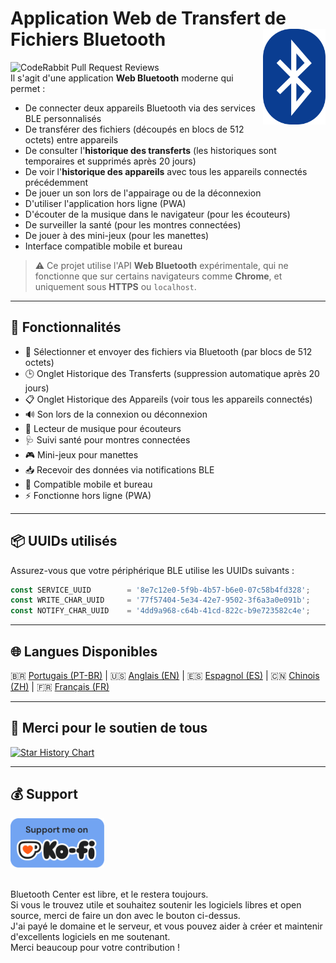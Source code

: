 # Application Web de Transfert de Fichiers Bluetooth <img src="./public/favicon-32x32.png" align="right" width="100">
![CodeRabbit Pull Request Reviews](https://img.shields.io/coderabbit/prs/github/erikraft/Bluetooth-Center?utm_source=oss&utm_medium=github&utm_campaign=erikraft%2FBluetooth-Center&labelColor=171717&color=FF570A&link=https%3A%2F%2Fcoderabbit.ai&label=CodeRabbit+Reviews)
<br>
Il s'agit d'une application **Web Bluetooth** moderne qui permet :

- De connecter deux appareils Bluetooth via des services BLE personnalisés
- De transférer des fichiers (découpés en blocs de 512 octets) entre appareils
- De consulter l'**historique des transferts** (les historiques sont temporaires et supprimés après 20 jours)
- De voir l'**historique des appareils** avec tous les appareils connectés précédemment
- De jouer un son lors de l'appairage ou de la déconnexion
- D'utiliser l'application hors ligne (PWA)
- D'écouter de la musique dans le navigateur (pour les écouteurs)
- De surveiller la santé (pour les montres connectées)
- De jouer à des mini-jeux (pour les manettes)
- Interface compatible mobile et bureau

> ⚠️ Ce projet utilise l'API **Web Bluetooth** expérimentale, qui ne fonctionne que sur certains navigateurs comme **Chrome**, et uniquement sous **HTTPS** ou `localhost`.

---

## 🔧 Fonctionnalités

- 📂 Sélectionner et envoyer des fichiers via Bluetooth (par blocs de 512 octets)
- 🕒 Onglet Historique des Transferts (suppression automatique après 20 jours)
- 📋 Onglet Historique des Appareils (voir tous les appareils connectés)
- 🔊 Son lors de la connexion ou déconnexion
- 🎵 Lecteur de musique pour écouteurs
- 🩺 Suivi santé pour montres connectées
- 🎮 Mini-jeux pour manettes
- 📥 Recevoir des données via notifications BLE
- 📱 Compatible mobile et bureau
- ⚡ Fonctionne hors ligne (PWA)

---

## 📦 UUIDs utilisés

Assurez-vous que votre périphérique BLE utilise les UUIDs suivants :

```js
const SERVICE_UUID        = '8e7c12e0-5f9b-4b57-b6e0-07c58b4fd328';
const WRITE_CHAR_UUID     = '77f57404-5e34-42e7-9502-3f6a3a0e091b';
const NOTIFY_CHAR_UUID    = '4dd9a968-c64b-41cd-822c-b9e723582c4e';
```

---

## 🌐 Langues Disponibles

🇧🇷 [Portugais (PT-BR)](README-ptbr.md) | 🇺🇸 [Anglais (EN)](README.md) | 🇪🇸 [Espagnol (ES)](README-es.md) | 🇨🇳 [Chinois (ZH)](README-zh.md) | 🇫🇷 [Français (FR)](README-fr.md)

---

## 🙏 Merci pour le soutien de tous

[![Star History Chart](https://api.star-history.com/svg?repos=erikraft/Bluetooth-Center&type=Date)](https://star-history.com/#erikraft/Bluetooth-Center&Date)

---

## 💰 Support
<a href="https://ko-fi.com/erikraft" target="_blank">
<img src="./brand-assets/support_me_on_kofi_badge_blue.png" width="150" alt="Donate"/>
</a>
<br />
<br />

Bluetooth Center est libre, et le restera toujours. \
Si vous le trouvez utile et souhaitez soutenir les logiciels libres et open source, merci de faire un don avec le bouton ci-dessus. \
J'ai payé le domaine et le serveur, et vous pouvez aider à créer et maintenir d'excellents logiciels en me soutenant. \
Merci beaucoup pour votre contribution !

